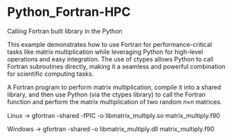 # Python_Fortran-HPC

Calling Fortran built library in the Python

This example demonstrates how to use Fortran for performance-critical tasks like matrix multiplication while leveraging Python for high-level operations and easy integration. The use of ctypes allows Python to call Fortran subroutines directly, making it a seamless and powerful combination for scientific computing tasks.

A Fortran program to perform matrix multiplication, compile it into a shared library, and then use Python (via the ctypes library) to call the Fortran function and perform the matrix multiplication of two random 𝑛×𝑛 matrices.

Linux -> gfortran -shared -fPIC -o libmatrix_multiply.so matrix_multiply.f90

Windows -> gfortran -shared -o libmatrix_multiply.dll matrix_multiply.f90

